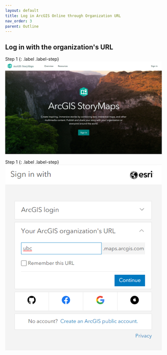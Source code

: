 ```yaml
---
layout: default
title: Log in ArcGIS Online through Organization URL
nav_order: 3
parent: Outline
---
```


## Log in with the organization's URL
Step 1
{: .label .label-step}
![Fig_1](./content/images/Fig_1.png)

Step 1
{: .label .label-step}
![Fig_2](content/images/Fig_2.png)
